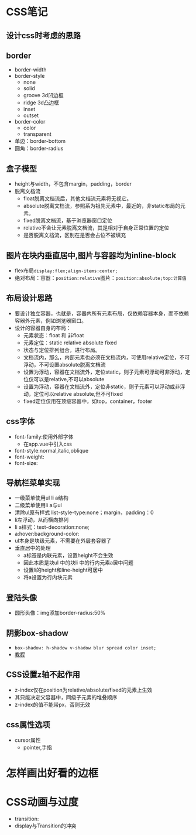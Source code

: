 # CSS笔记

## 设计css时考虑的思路

## border
* border-width
* border-style
	* none
	* solid
	* groove 3d凹边框
	* ridge 3d凸边框
	* inset
	* outset
* border-color
	* color
	* transparent
* 单边：border-bottom
* 圆角：border-radius

## 盒子模型
* height与width，不包含margin，padding，border
* 脱离文档流
	* float脱离文档流后，其他文档流元素将无视它。
	* absolute脱离文档流，参照系为祖先元素中，最近的，非static布局的元素。
	* fixed脱离文档流，基于浏览器窗口定位
	* relative不会让元素脱离文档流，其是相对于自身正常位置的定位
	* 是否脱离文档流，区别在是否会占位不被填充


## 图片在块内垂直居中,图片与容器均为inline-block
* flex布局`display:flex;align-items:center;`
* 绝对布局：容器：`position:relative`图片：`position:absolute;top:计算值`

## 布局设计思路
* 要设计独立容器，也就是，容器内所有元素布局，仅依赖容器本身，而不依赖容器外元素，例如浏览器窗口。
* 设计的容器自身的布局：
	* 元素状态：float 和 非float
	* 元素定位：static relative absolute fixed
	* 状态与定位排列组合，进行布局。
	* 文档流内，那么，内部元素也必须在文档流内，可使用relative定位，不可浮动，不可设置absolute脱离文档流
	* 设置为浮动，容器在文档流外，定位static，则子元素可浮动可非浮动，定位仅可以是relative,不可以absolute
	* 设置为浮动，容器在文档流外，定位非static，则子元素可以浮动或非浮动，定位可以relative absolute,但不可fixed
	* fixed定位仅用在顶级容器中，如top，container，footer

## css字体
* font-family:使用外部字体
	* 在app.vue中引入css
* font-style:normal,italic,oblique
* font-weight:
* font-size:

## 导航栏菜单实现
* 一级菜单使用ul li a结构
* 二级菜单使用li a与ul
* 清除ul原有样式 list-style-type:none；margin，padding：0
* li左浮动，从而横向排列
* li a样式：text-decoration:none;
* a:hover:background-color:
* ul本身是块级元素，不需要在外层套容器了
* 垂直居中的处理
	* a标签是内联元素，设置height不会生效
	* 因此本质是块ul 中的块li 中的行内元素a居中问题
	* 设置li的height和line-height可居中
	* 将a设置为行内块元素

## 登陆头像
* 圆形头像：img添加border-radius:50%

## 阴影box-shadow
* `box-shadow: h-shadow v-shadow blur spread color inset;`
* [教程](https://www.cnblogs.com/wuchuanlong/p/5980766.html)

## CSS设置z轴不起作用
* z-index仅在position为relative/absolute/fixed的元素上生效
* 其只能决定父容器中，同级子元素的堆叠顺序
* z-index的值不能带px，否则无效

## css属性选项
* cursor属性
	* pointer,手指

# 怎样画出好看的边框

# CSS动画与过度
* transition:
* display与Transition的冲突